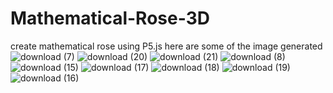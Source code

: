# Mathematical-Rose-3D
create mathematical rose using P5.js
here are some of the image generated
![download (7)](https://user-images.githubusercontent.com/59300940/97656903-6d983f00-1a1d-11eb-98c3-a07f71ecdeaf.png)
![download (20)](https://user-images.githubusercontent.com/59300940/97656934-80127880-1a1d-11eb-8b81-22a470961a90.png)
![download (21)](https://user-images.githubusercontent.com/59300940/97656973-9587a280-1a1d-11eb-8cc8-e24945af1288.png)
![download (8)](https://user-images.githubusercontent.com/59300940/97656986-a506eb80-1a1d-11eb-835a-39586bd1bd83.png)
![download (15)](https://user-images.githubusercontent.com/59300940/97657043-c071f680-1a1d-11eb-9232-468074b8e7a5.png)
![download (17)](https://user-images.githubusercontent.com/59300940/97657155-0333ce80-1a1e-11eb-8bfb-41db741ad0ec.png)
![download (18)](https://user-images.githubusercontent.com/59300940/97657203-1fd00680-1a1e-11eb-89c4-8d0b8adcf45b.png)
![download (19)](https://user-images.githubusercontent.com/59300940/97657235-35ddc700-1a1e-11eb-8a21-4600bd601e1d.png)
![download (16)](https://user-images.githubusercontent.com/59300940/97657096-dd0e2e80-1a1d-11eb-9861-58889b70b7cf.png)
